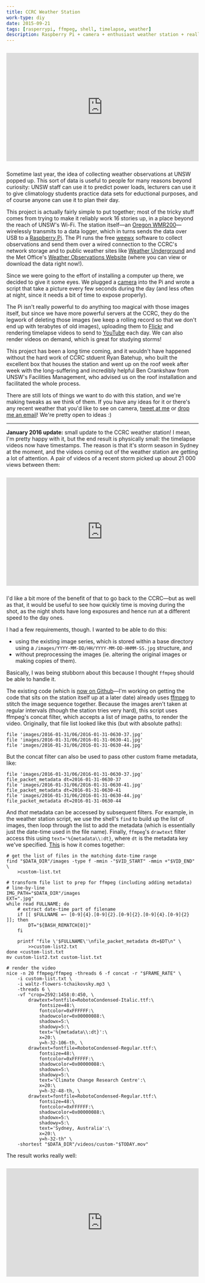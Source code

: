 ```yaml
---
title: CCRC Weather Station
work-type: diy
date: 2015-09-21
tags: [rasperrypi, ffmpeg, shell, timelapse, weather]
description: Raspberry Pi + camera + enthusiast weather station + really tall building = epic weather data
---
```

<!-- Youtube embed -->
<div markdown="0" style="text-align:center; position: relative; height: 0; padding-bottom: 56.25%; margin-top: 25px; margin-bottom: 25px;">
	<iframe style="position: absolute; top: 0; left: 0; width: 100%; height: 100%;" src="https://www.youtube.com/embed/_4XGPOtL_NU?list=PLPA1_XSKQBZaasniybfRbSRYUNF91_y5U" frameborder="0" allowfullscreen></iframe>
</div>

Sometime last year, the idea of collecting weather observations at UNSW popped up. This sort of data is useful to people for many reasons beyond curiosity: UNSW staff can use it to predict power loads, lecturers can use it to give climatology students practice data sets for eductional purposes, and of course anyone can use it to plan their day.

This project is actually fairly simple to put together; most of the tricky stuff comes from trying to make it reliably work 16 stories up, in a place beyond the reach of UNSW's Wi-Fi. The station itself—an [Oregon WMR200](http://shop.australiangeographic.com.au/oregon-weather-station-wmr200.html)—wirelessly transmits to a data logger, which in turns sends the data over USB to a [Raspberry Pi](http://www.raspberrypi.org/). The PI runs the free [weewx](http://www.weewx.com) software to collect observations and send them over a wired connection to the CCRC's network storage and to public weather sites like [Weather Underground](http://www.wunderground.com/personal-weather-station/dashboard?ID=INEWSOUT602) and the Met Office's [Weather Observations Website](http://bom-wow.metoffice.gov.uk/graphdata?requestedAction=REQUEST&siteID=919586001) (where you can view or download the data right now!).

Since we were going to the effort of installing a computer up there, we decided to give it some eyes. We plugged a [camera](http://www.raspberrypi.org/camera) into the Pi and wrote a script that take a picture every few seconds during the day (and less often at night, since it needs a bit of time to expose properly).

The Pi isn't really powerful to do anything too magical with those images itself, but since we have more powerful servers at the CCRC, they do the legwork of deleting those images (we keep a rolling record so that we don't end up with terabytes of old images), uploading them to [Flickr](http://www.flickr.com/photos/ccrc_weather/) and rendering timelapse videos to send to [YouTube](https://www.youtube.com/channel/UCeiNSkPn47gxultHDuJZEYw) each day. We can also render videos on demand, which is great for studying storms!

This project has been a long time coming, and it wouldn't have happened without the hard work of CCRC stduent Ryan Batehup, who built the excellent box that houses the station and went up on the roof week after week with the long-suffering and incredibly helpful Ben Crankshaw from UNSW's Facilities Management, who advised us on the roof installation and facilitated the whole process.

There are still lots of things we want to do with this station, and we're making tweaks as we think of them. If you have any ideas for it or there's any recent weather that you'd like to see on camera, [tweet at me](https://twitter.com/intent/tweet?text=@rensa_co&related=rensa_co) or [drop me an email](mailto:j.goldie@unsw.edu.au)! We're pretty open to ideas :)

<hr>

**January 2016 update:** small update to the CCRC weather station! I mean, I'm pretty happy with it, but the end result is physically small: the timelapse videos now have timestamps. The reason is that it's storm season in Sydney at the moment, and the videos coming out of the weather station are getting a lot of attention. A pair of videos of a recent storm picked up about 21 000 views between them:

<!-- Youtube embed -->
<div markdown="0" style="text-align:center; position: relative; height: 0; padding-bottom: 56.25%; margin-top: 25px; margin-bottom: 25px;">
	<iframe style="position: absolute; top: 0; left: 0; width: 100%; height: 100%;" src="https://www.youtube.com/embed/r9QelVBENoo?list=PLPA1_XSKQBZaasniybfRbSRYUNF91_y5U" frameborder="0" allowfullscreen></iframe>
</div>

I'd like a bit more of the benefit of that to go back to the CCRC—but as well as that, it would be useful to see how quickly time is moving during the shot, as the night shots have long exposures and hence run at a different speed to the day ones.

I had a few requirements, though. I wanted to be able to do this:

- using the existing image series, which is stored within a base directory using a `/images/YYYY-MM-DD/HH/YYYY-MM-DD-HHMM-SS.jpg` structure, and
- without preprocessing the images (ie. altering the original images or making copies of them).

Basically, I was being stubborn about this because I thought `ffmpeg` should be able to handle it.

The existing code (which is [now on Github](https://github.com/rensa/ccrc-weather-station-uploads)—I'm working on getting the code that sits on the station itself up at a later date) already uses [ffmpeg](https://ffmpeg.org/) to stitch the image sequence together. Because the images aren't taken at regular intervals (though the station tries very hard), this script uses ffmpeg's concat filter, which accepts a list of image paths, to render the video. Originally, that file list looked like this (but with absolute paths):

```shell
file 'images/2016-01-31/06/2016-01-31-0630-37.jpg'
file 'images/2016-01-31/06/2016-01-31-0630-41.jpg'
file 'images/2016-01-31/06/2016-01-31-0630-44.jpg'
```

But the concat filter can also be used to pass other custom frame metadata, like:

```shell
file 'images/2016-01-31/06/2016-01-31-0630-37.jpg'
file_packet_metadata dt=2016-01-31-0630-37
file 'images/2016-01-31/06/2016-01-31-0630-41.jpg'
file_packet_metadata dt=2016-01-31-0630-41
file 'images/2016-01-31/06/2016-01-31-0630-44.jpg'
file_packet_metadata dt=2016-01-31-0630-44
```

And _that_ metadata can be accessed by subsequent filters. For example, in the weather station script, we use the shell's `find` to build up the list of images, then loop through the list to add the metadata (which is essentially just the date-time used in the file name). Finally, `ffmpeg`'s `drawtext` filter access this using `text='%{metadata\\:dt}`, where `dt` is the metadata key we've specified. [This](https://github.com/rensa/ccrc-weather-station-uploads/blob/master/custom-youtube.sh) is how it comes together:

```shell
# get the list of files in the matching date-time range
find "$DATA_DIR"/images -type f -mmin -"$VID_START" -mmin +"$VID_END" \
    >custom-list.txt

# transform file list to prep for ffmpeg (including adding metadata)
# line-by-line
IMG_PATH="$DATA_DIR"/images
EXT=".jpg"
while read FULLNAME; do
    # extract date-time part of filename
    if [[ $FULLNAME =~ [0-9]{4}.[0-9]{2}.[0-9]{2}.[0-9]{4}.[0-9]{2} ]]; then
        DT="${BASH_REMATCH[0]}"
    fi

    printf "file \'$FULLNAME\'\nfile_packet_metadata dt=$DT\n" \
        >>custom-list2.txt
done <custom-list.txt
mv custom-list2.txt custom-list.txt

# render the video
nice -n 20 ffmpeg/ffmpeg -threads 6 -f concat -r "$FRAME_RATE" \
    -i custom-list.txt \
    -i waltz-flowers-tchaikovsky.mp3 \
    -threads 6 \
    -vf "crop=2592:1458:0:450, \
        drawtext=fontfile=RobotoCondensed-Italic.ttf:\
            fontsize=48:\
            fontcolor=0xFFFFFF:\
            shadowcolor=0x00000088:\
            shadowx=5:\
            shadowy=5:\
            text='%{metadata\\:dt}':\
            x=20:\
            y=h-32-106-th, \
        drawtext=fontfile=RobotoCondensed-Regular.ttf:\
            fontsize=48:\
            fontcolor=0xFFFFFF:\
            shadowcolor=0x00000088:\
            shadowx=5:\
            shadowy=5:\
            text='Climate Change Research Centre':\
            x=20:\
            y=h-32-48-th, \
        drawtext=fontfile=RobotoCondensed-Regular.ttf:\
            fontsize=48:\
            fontcolor=0xFFFFFF:\
            shadowcolor=0x00000088:\
            shadowx=5:\
            shadowy=5:\
            text='Sydney, Australia':\
            x=20:\
            y=h-32-th" \
    -shortest "$DATA_DIR"/videos/custom-"$TODAY.mov"
```

The result works really well:

<!-- Youtube embed -->
<div markdown="0" style="text-align:center; position: relative; height: 0; padding-bottom: 56.25%; margin-top: 25px; margin-bottom: 25px;">
	<iframe style="position: absolute; top: 0; left: 0; width: 100%; height: 100%;" src="https://www.youtube.com/embed/nq4ZGtLOw6Q?index=5&list=PLPA1_XSKQBZaasniybfRbSRYUNF91_y5U" frameborder="0" allowfullscreen></iframe>
</div>
